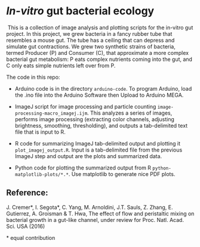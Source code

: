 # _In-vitro_ gut bacterial ecology

![]() This is a collection of image analysis and plotting scripts for the in-vitro gut project. In this project, we grew bacteria in a fancy rubber tube that resembles a mouse gut. The tube has a ceiling that can depress and simulate gut contractions. We grew two synthetic strains of bacteria, termed Producer (P) and Consumer (C), that approximate a more complex bacterial gut metabolism: P eats complex nutrients coming into the gut, and C only eats simple nutrients left over from P.

The code in this repo:

* Arduino code is in the directory ``arduino-code``. To program Arduino, load the .ino file into the Arduino Software then Upload to Arduino MEGA.

* ImageJ script for image processing and particle counting ``image-processing-macro_imagej.ijm``. This analyzes a series of images, performs image processing (extracting color channels, adjusting brightness, smoothing, thresholding), and outputs a tab-delimited text file that is input to R.

* R code for summarizing ImageJ tab-delimited output and plotting it ``plot_imagej_output.R``. Input is a tab-delimited file from the previous ImageJ step and output are the plots and summarized data.

* Python code for plotting the summarized output from R ``python-matplotlib-plots/*.*``. Use matplotlib to generate nice PDF plots.

## Reference:

J. Cremer\*, I. Segota\*, C. Yang, M. Arnoldini, J.T. Sauls, Z. Zhang, E. Gutierrez, A. Groisman & T. Hwa, The effect of flow and peristaltic mixing on bacterial growth in a gut-like channel, under review for Proc. Natl. Acad. Sci. USA (2016)

\* equal contribution
